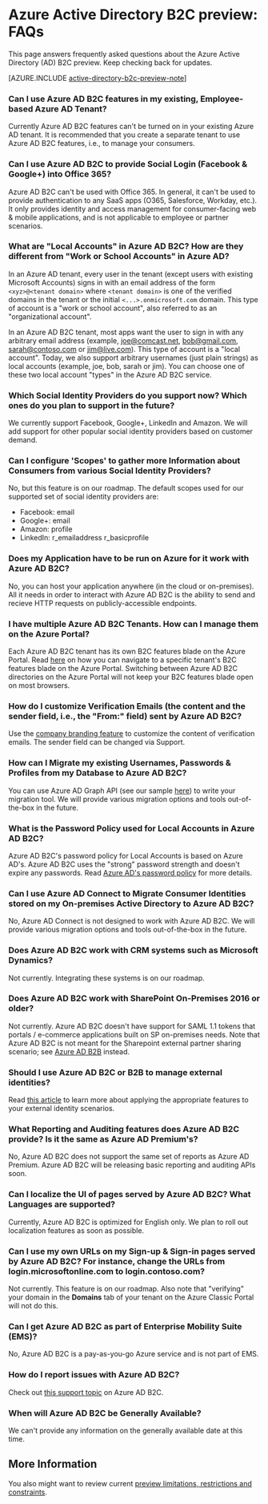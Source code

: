<properties
	pageTitle="Azure Active Directory B2C preview: FAQs | Microsoft Azure"
	description="Frequently asked questions about Azure Active Directory B2C"
	services="active-directory-b2c"
	documentationCenter=""
	authors="swkrish"
	manager="msmbaldwin"
	editor="bryanla"/>

<tags
	ms.service="active-directory-b2c"
	ms.workload="identity"
	ms.tgt_pltfrm="na"
	ms.devlang="na"
	ms.topic="article"
	ms.date="01/28/2016"
	ms.author="swkrish"/>

# Azure Active Directory B2C preview: FAQs

This page answers frequently asked questions about the Azure Active Directory (AD) B2C preview. Keep checking back for updates.

[AZURE.INCLUDE [active-directory-b2c-preview-note](../../includes/active-directory-b2c-preview-note.md)]

### Can I use Azure AD B2C features in my existing, Employee-based Azure AD Tenant?

Currently Azure AD B2C features can't be turned on in your existing Azure AD tenant. It is recommended that you create a separate tenant to use Azure AD B2C features, i.e., to manage your consumers.

### Can I use Azure AD B2C to provide Social Login (Facebook & Google+) into Office 365?

Azure AD B2C can't be used with Office 365. In general, it can't be used to provide authentication to any SaaS apps (O365, Salesforce, Workday, etc.). It only provides identity and access management for consumer-facing web & mobile applications, and is not applicable to employee or partner scenarios.

### What are "Local Accounts" in Azure AD B2C? How are they different from "Work or School Accounts" in Azure AD?

In an Azure AD tenant, every user in the tenant (except users with existing Microsoft Accounts) signs in with an email address of the form `<xyz>@<tenant domain>` where `<tenant domain>` is one of the verified domains in the tenant or the initial `<...>.onmicrosoft.com` domain. This type of account is a "work or school account", also referred to as an "organizational account".

In an Azure AD B2C tenant, most apps want the user to sign in with any arbitrary email address (example, joe@comcast.net, bob@gmail.com, sarah@contoso.com or jim@live.com). This type of account is a "local account". Today, we also support arbitrary usernames (just plain strings) as local accounts (example, joe, bob, sarah or jim). You can choose one of these two local account "types" in the Azure AD B2C service.

### Which Social Identity Providers do you support now? Which ones do you plan to support in the future?

We currently support Facebook, Google+, LinkedIn and Amazon. We will add support for other popular social identity providers based on customer demand.

### Can I configure 'Scopes' to gather more Information about Consumers from various Social Identity Providers?

No, but this feature is on our roadmap. The default scopes used for our supported set of social identity providers are:

- Facebook: email
- Google+: email
- Amazon: profile
- LinkedIn: r_emailaddress r_basicprofile

### Does my Application have to be run on Azure for it work with Azure AD B2C?

No, you can host your application anywhere (in the cloud or on-premises). All it needs in order to interact with Azure AD B2C is the ability to send and recieve HTTP requests on publicly-accessible endpoints.

### I have multiple Azure AD B2C Tenants. How can I manage them on the Azure Portal?

Each Azure AD B2C tenant has its own B2C features blade on the Azure Portal. Read [here](active-directory-b2c-app-registration.md#navigate-to-the-b2c-features-blade) on how you can navigate to a specific tenant's B2C features blade on the Azure Portal. Switching between Azure AD B2C directories on the Azure Portal will not keep your B2C features blade open on most browsers.

### How do I customize Verification Emails (the content and the sender field, i.e., the "From:" field) sent by Azure AD B2C?

Use the [company branding feature](../active-directory/active-directory-add-company-branding.md) to customize the content of verification emails. The sender field can be changed via Support.

### How can I Migrate my existing Usernames, Passwords & Profiles from my Database to Azure AD B2C?

You can use Azure AD Graph API (see our sample [here](active-directory-b2c-devquickstarts-graph-dotnet.md)) to write your migration tool. We will provide various migration options and tools out-of-the-box in the future.

### What is the Password Policy used for Local Accounts in Azure AD B2C?

Azure AD B2C's password policy for Local Accounts is based on Azure AD's. Azure AD B2C uses the "strong" password strength and doesn't expire any passwords. Read [Azure AD's password policy](https://msdn.microsoft.com/library/azure/jj943764.aspx) for more details.

### Can I use Azure AD Connect to Migrate Consumer Identities stored on my On-premises Active Directory to Azure AD B2C?

No, Azure AD Connect is not designed to work with Azure AD B2C. We will provide various migration options and tools out-of-the-box in the future.

### Does Azure AD B2C work with CRM systems such as Microsoft Dynamics?

Not currently. Integrating these systems is on our roadmap.

### Does Azure AD B2C work with SharePoint On-Premises 2016 or older?

Not currently. Azure AD B2C doesn't have support for SAML 1.1 tokens that portals / e-commerce applications built on SP on-premises needs. Note that Azure AD B2C is not meant for the Sharepoint external partner sharing scenario; see [Azure AD B2B](http://blogs.technet.com/b/ad/archive/2015/09/15/learn-all-about-the-azure-ad-b2b-collaboration-preview.aspx) instead.

### Should I use Azure AD B2C or B2B to manage external identities?

Read [this article](../active-directory/active-directory-b2b-compare-external-identities.md) to learn more about applying the appropriate features to your external identity scenarios.

### What Reporting and Auditing features does Azure AD B2C provide? Is it the same as Azure AD Premium's?

No, Azure AD B2C does not support the same set of reports as Azure AD Premium. Azure AD B2C will be releasing basic reporting and auditing APIs soon.

### Can I localize the UI of pages served by Azure AD B2C? What Languages are supported?

Currently, Azure AD B2C is optimized for English only. We plan to roll out localization features as soon as possible.

### Can I use my own URLs on my Sign-up & Sign-in pages served by Azure AD B2C? For instance, change the URLs from login.microsoftonline.com to login.contoso.com?

Not currently. This feature is on our roadmap. Also note that "verifying" your domain in the **Domains** tab of your tenant on the Azure Classic Portal will not do this.

### Can I get Azure AD B2C as part of Enterprise Mobility Suite (EMS)?

No, Azure AD B2C is a pay-as-you-go Azure service and is not part of EMS.

### How do I report issues with Azure AD B2C?

Check out [this support topic](active-directory-b2c-support.md) on Azure AD B2C.

### When will Azure AD B2C be Generally Available?

We can't provide any information on the generally available date at this time.

## More Information

You also might want to review current [preview limitations, restrictions and constraints](active-directory-b2c-limitations.md).
